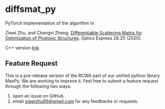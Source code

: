 # diffsmat_py
PyTorch implementation of the algorithm in

Ziwei Zhu, and Changxi Zheng. [Differentiable Scattering Matrix for Optimization of Photonic Structures](https://opg.optica.org/oe/fulltext.cfm?uri=oe-28-25-37773). Optics Express 28.25 (2020).


C++ version [link](https://github.com/Columbia-Computational-X-Lab/DiffSMat)

## Feature Request
This is a pre-release version of the RCWA part of our unified python library MaxPy. We are working to improve it. Feel free to submit a feature request through the following two ways:

1. open an issue on GitHub.
2. email ziweizhu95@gmail.com for any feedbacks or requests.

